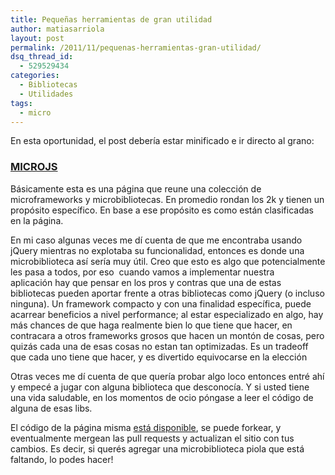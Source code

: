 ```yaml
---
title: Pequeñas herramientas de gran utilidad
author: matiasarriola
layout: post
permalink: /2011/11/pequenas-herramientas-gran-utilidad/
dsq_thread_id:
  - 529529434
categories:
  - Bibliotecas
  - Utilidades
tags:
  - micro
---
```

En esta oportunidad, el post debería estar minificado e ir directo al grano:

### <a title="microjs" href="http://microjs.com/" target="_blank">MICROJS</a>

Básicamente esta es una página que reune una colección de microframeworks y microbibliotecas. En promedio rondan los 2k y tienen un propósito específico. En base a ese propósito es como están clasificadas en la página.

En mi caso algunas veces me dí cuenta de que me encontraba usando jQuery mientras no explotaba su funcionalidad, entonces es donde una microbiblioteca así sería muy útil. Creo que esto es algo que potencialmente les pasa a todos, por eso  cuando vamos a implementar nuestra aplicación hay que pensar en los pros y contras que una de estas bibliotecas pueden aportar frente a otras bibliotecas como jQuery (o incluso ninguna). Un framework compacto y con una finalidad específica, puede acarrear beneficios a nivel performance; al estar especializado en algo, hay más chances de que haga realmente bien lo que tiene que hacer, en contracara a otros frameworks grosos que hacen un montón de cosas, pero quizás cada una de esas cosas no estan tan optimizadas. Es un tradeoff que cada uno tiene que hacer, y es divertido equivocarse en la elección

Otras veces me dí cuenta de que quería probar algo loco entonces entré ahí y empecé a jugar con alguna biblioteca que desconocía. Y si usted tiene una vida saludable, en los momentos de ocio póngase a leer el código de alguna de esas libs.

El código de la página misma [está disponible][1], se puede forkear, y eventualmente mergean las pull requests y actualizan el sitio con tus cambios. Es decir, si querés agregar una microbiblioteca piola que está faltando, lo podes hacer!

 [1]: https://github.com/madrobby/microjs.com "microjs en github"
